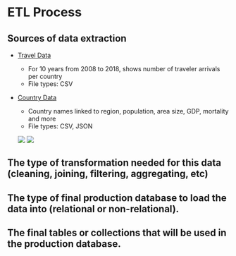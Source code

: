 # ETL Process #

## Sources of data extraction ##

* [Travel Data](https://data.worldbank.org/indicator/ST.INT.ARVL?end=2017&start=1995&year_high_desc=false)
  * For 10 years from 2008 to 2018, shows number of traveler arrivals per country
  * File types: CSV
* [Country Data](https://www.kaggle.com/fernandol/countries-of-the-world)
  * Country names linked to region, population, area size, GDP, mortality and more
  * File types: CSV, JSON
  
  ![](https://encrypted-tbn0.gstatic.com/images?q=tbn:ANd9GcQnlnvI90j2xfHv-iNWtOBKwa_2xRDuaAQxOE9_Tk0HNGaIRSCf)
  ![](https://www.google.com/urlsa=i&source=images&cd=&ved=2ahUKEwjCvqne2NPhAhUvwMQHHb_4Cz0QjRx6BAgBEAU&url=https%3A%2F%2Fdocs.netapp.com%2Foci-73%2Ftopic%2Fcom.netapp.doc.oci-ht-all%2FGUID-CE11E2EF-69BE-41FF-8304-B3F9DFC58DAD.html&psig=AOvVaw2whd-DebgrkOMkgPNnim1t&ust=1555471573266379)

## The type of transformation needed for this data (cleaning, joining, filtering, aggregating, etc) ##

## The type of final production database to load the data into (relational or non-relational). ## 

## The final tables or collections that will be used in the production database. ## 
